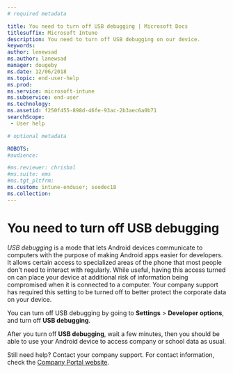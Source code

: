 ```yaml
---
# required metadata

title: You need to turn off USB debugging | Microsoft Docs
titlesuffix: Microsoft Intune
description: You need to turn off USB debugging on our device.
keywords:
author: lenewsad
ms.author: lanewsad
manager: dougeby
ms.date: 12/06/2018
ms.topic: end-user-help
ms.prod:
ms.service: microsoft-intune
ms.subservice: end-user
ms.technology:
ms.assetid: f250f455-898d-46fe-93ac-2b3aec6a0b71
searchScope:
 - User help

# optional metadata

ROBOTS:  
#audience:

#ms.reviewer: chrisbal
#ms.suite: ems
#ms.tgt_pltfrm:
ms.custom: intune-enduser; seodec18
ms.collection: 
---
```


# You need to turn off USB debugging

_USB debugging_ is a mode that lets Android devices communicate to computers with the purpose of making Android apps easier for developers. It allows certain access to specialized areas of the phone that most people don't need to interact with regularly. While useful, having this access turned on can place your device at additional risk of information being compromised when it is connected to a computer. Your company support has required this setting to be turned off to better protect the corporate data on your device.

You can turn off USB debugging by going to **Settings** > **Developer options**, and turn off **USB debugging**.

After you turn off **USB debugging**, wait a few minutes, then you should be able to use your Android device to access company or school data as usual.

Still need help? Contact your company support. For contact information, check the [Company Portal website](https://go.microsoft.com/fwlink/?linkid=2010980).
